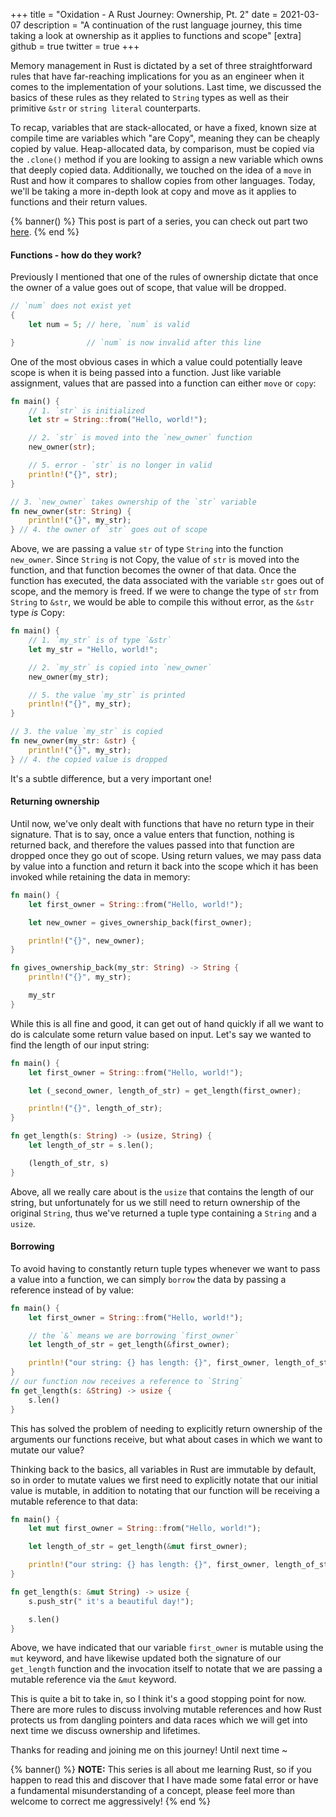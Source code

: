 +++
title = "Oxidation - A Rust Journey: Ownership, Pt. 2"
date = 2021-03-07
description = "A continuation of the rust language journey, this time taking a look at ownership as it applies to functions and scope"
[extra]
github = true
twitter = true
+++

Memory management in Rust is dictated by a set of three straightforward rules that have far-reaching implications for you as an engineer when it comes to the implementation of your solutions. Last time, we discussed the basics of these rules as they related to `String` types as well as their primitive `&str` or `string literal` counterparts.

To recap, variables that are stack-allocated, or have a fixed, known size at compile time are variables which "are Copy", meaning they can be cheaply copied by value. Heap-allocated data, by comparison, must be copied via the `.clone()` method if you are looking to assign a new variable which owns that deeply copied data. Additionally, we touched on the idea of a `move` in Rust and how it compares to shallow copies from other languages. Today, we'll be taking a more in-depth look at copy and move as it applies to functions and their return values.

{% banner() %}
This post is part of a series, you can check out part two <a href="/blog/rust-part-two/">here</a>.
{% end %}

#### Functions - how do they work?

Previously I mentioned that one of the rules of ownership dictate that once the owner of a value goes out of scope, that value will be dropped.

```rs
// `num` does not exist yet
{
    let num = 5; // here, `num` is valid

}                // `num` is now invalid after this line
```

One of the most obvious cases in which a value could potentially leave scope is when it is being passed into a function. Just like variable assignment, values that are passed into a function can either `move` or `copy`:

```rs
fn main() {
    // 1. `str` is initialized
    let str = String::from("Hello, world!");

    // 2. `str` is moved into the `new_owner` function
    new_owner(str);

    // 5. error - `str` is no longer in valid
    println!("{}", str);
}

// 3. `new_owner` takes ownership of the `str` variable
fn new_owner(str: String) {
    println!("{}", my_str);
} // 4. the owner of `str` goes out of scope
```

Above, we are passing a value `str` of type `String` into the function `new_owner`. Since `String` is not Copy, the value of `str` is moved into the function, and that function becomes the owner of that data. Once the function has executed, the data associated with the variable `str` goes out of scope, and the memory is freed. If we were to change the type of `str` from `String` to `&str`, we would be able to compile this without error, as the `&str` type _is_ Copy:

```rs
fn main() {
    // 1. `my_str` is of type `&str`
    let my_str = "Hello, world!";

    // 2. `my_str` is copied into `new_owner`
    new_owner(my_str);

    // 5. the value `my_str` is printed
    println!("{}", my_str);
}

// 3. the value `my_str` is copied
fn new_owner(my_str: &str) {
    println!("{}", my_str);
} // 4. the copied value is dropped
```

It's a subtle difference, but a very important one!

#### Returning ownership

Until now, we've only dealt with functions that have no return type in their signature. That is to say, once a value enters that function, nothing is returned back, and therefore the values passed into that function are dropped once they go out of scope. Using return values, we may pass data by value into a function and return it back into the scope which it has been invoked while retaining the data in memory:

```rs
fn main() {
    let first_owner = String::from("Hello, world!");

    let new_owner = gives_ownership_back(first_owner);

    println!("{}", new_owner);
}

fn gives_ownership_back(my_str: String) -> String {
    println!("{}", my_str);

    my_str
}
```

While this is all fine and good, it can get out of hand quickly if all we want to do is calculate some return value based on input. Let's say we wanted to find the length of our input string:

```rs
fn main() {
    let first_owner = String::from("Hello, world!");

    let (_second_owner, length_of_str) = get_length(first_owner);

    println!("{}", length_of_str);
}

fn get_length(s: String) -> (usize, String) {
    let length_of_str = s.len();

    (length_of_str, s)
}
```

Above, all we really care about is the `usize` that contains the length of our string, but unfortunately for us we still need to return ownership of the original `String`, thus we've returned a tuple type containing a `String` and a `usize`.

#### Borrowing

To avoid having to constantly return tuple types whenever we want to pass a value into a function, we can simply `borrow` the data by passing a reference instead of by value:

```rs
fn main() {
    let first_owner = String::from("Hello, world!");

    // the `&` means we are borrowing `first_owner`
    let length_of_str = get_length(&first_owner);

    println!("our string: {} has length: {}", first_owner, length_of_str);
}
// our function now receives a reference to `String`
fn get_length(s: &String) -> usize {
    s.len()
}
```

This has solved the problem of needing to explicitly return ownership of the arguments our functions receive, but what about cases in which we want to mutate our value?

Thinking back to the basics, all variables in Rust are immutable by default, so in order to mutate values we first need to explicitly notate that our initial value is mutable, in addition to notating that our function will be receiving a mutable reference to that data:

```rs
fn main() {
    let mut first_owner = String::from("Hello, world!");

    let length_of_str = get_length(&mut first_owner);

    println!("our string: {} has length: {}", first_owner, length_of_str);
}

fn get_length(s: &mut String) -> usize {
    s.push_str(" it's a beautiful day!");

    s.len()
}
```

Above, we have indicated that our variable `first_owner` is mutable using the `mut` keyword, and have likewise updated both the signature of our `get_length` function and the invocation itself to notate that we are passing a mutable reference via the `&mut` keyword.

This is quite a bit to take in, so I think it's a good stopping point for now. There are more rules to discuss involving mutable references and how Rust protects us from dangling pointers and data races which we will get into next time we discuss ownership and lifetimes.

Thanks for reading and joining me on this journey! Until next time ~

{% banner() %}
<b>NOTE:</b> This series is all about me learning Rust, so if you happen to read this and discover that I have made some fatal error or have a fundamental misunderstanding of a concept, please feel more than welcome to correct me aggressively!
{% end %}

[1]: https://doc.rust-lang.org/book/ch02-00-guessing-game-tutorial.html
[2]: https://doc.rust-lang.org/book/title-page.html
